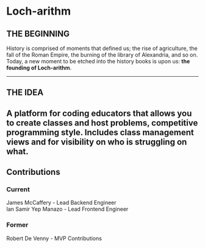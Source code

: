 # Loch-arithm

## THE BEGINNING
History is comprised of moments that defined us; the rise of agriculture, the fall of the Roman Empire, 
the burning of the library of Alexandria, and so on. Today, a new moment to be etched into the history books 
is upon us: **the founding of Loch-arithm**.

---

## THE IDEA
A platform for coding educators that allows you to create classes and host problems, competitive programming style. Includes class management views and for visibility on who is struggling on what.
---

## Contributions
### Current
James McCaffery - Lead Backend Engineer <br>
Ian Samir Yep Manazo - Lead Frontend Engineer

### Former
Robert De Venny - MVP Contributions
